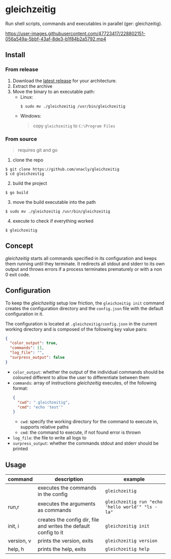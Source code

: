 # gleichzeitig

Run shell scripts, commands and executables in parallel (ger: gleichzeitig).

https://user-images.githubusercontent.com/47723417/228802151-056a549a-5bbf-43af-8de3-b1f84b2a5792.mp4

## Install

### From release

1. Download the [latest release](https://github.com/xNaCly/gleichzeitig/releases/latest) for your architecture.
2. Extract the archive
3. Move the binary to an executable path:
   - Linux:
     ```console
     $ sudo mv ./gleichzeitig /usr/bin/gleichzeitig
     ```
   - Windows:
     > copy `gleichzeitig` to `C:\Program Files`

### From source

> requires git and go

1. clone the repo

```console
$ git clone https://github.com/xnacly/gleichzeitig
$ cd gleichzeitig
```

2. build the project

```console
$ go build
```

3. move the build executable into the path

```console
$ sudo mv ./gleichzeitig /usr/bin/gleichzeitig
```

4. execute to check if everything worked

```console
$ gleichzeitig
```

## Concept

_gleichzeitig_ starts all commands specified in its configuration and keeps them running until they terminate.
It redirects all stdout and stderr to its own output and throws errors if a process terminates prematurely or with a non 0 exit code.

## Configuration

To keep the _gleichzeitig_ setup low friction, the `gleichzeitig init` command creates the configuration directory and the `config.json` file with the default configuration in it.

The configuration is located at `.gleichzeitig/config.json` in the current working directory and is composed of the following key value pairs:

```json
{
  "color_output": true,
  "commands": [],
  "log_file": "",
  "surpress_output": false
}
```

- `color_output`: whether the output of the individual commands should be coloured different to allow the user to differentiate between them
- `commands`: array of instructions _gleichzeitig_ executes, of the following format:
  ```json
  {
    "cwd": ".gleichzeitig",
    "cmd": "echo 'test'"
  }
  ```
  - `cwd`: specify the working directory for the command to execute in, supports relative paths
  - `cmd`: the command to execute, if not found error is thrown
- `log_file`: the file to write all logs to
- `surpress_output`: whether the commands stdout and stderr should be printed

## Usage

| command    | description                                                      | example                                          |
| ---------- | ---------------------------------------------------------------- | ------------------------------------------------ |
|            | executes the commands in the config                              | `gleichzeitig`                                   |
| run,r      | executes the arguments as commands                               | `gleichzeitig run "echo 'hello world'" "ls -la"` |
| init, i    | creates the config dir, file and writes the default config to it | `gleichzeitig init`                              |
| version, v | prints the version, exits                                        | `gleichzeitig version`                           |
| help, h    | prints the help, exits                                           | `gleichzeitig help`                              |
